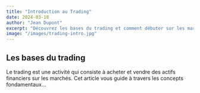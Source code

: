 ```yaml
---
title: "Introduction au Trading"
date: 2024-03-18
author: "Jean Dupont"
excerpt: "Découvrez les bases du trading et comment débuter sur les marchés financiers."
image: "/images/trading-intro.jpg"
---
```


## Les bases du trading

Le trading est une activité qui consiste à acheter et vendre des actifs financiers sur les marchés. Cet article vous guide à travers les concepts fondamentaux...
